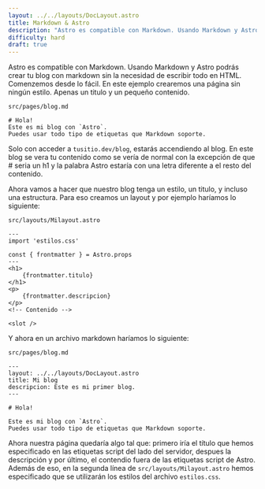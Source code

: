 ```yaml
---
layout: ../../layouts/DocLayout.astro
title: Markdown & Astro
description: "Astro es compatible con Markdown. Usando Markdown y Astro podrás crear tu blog con markdown sin la necesidad de escribir todo en HTML."
difficulty: hard
draft: true
---
```

Astro es compatible con Markdown. Usando Markdown y Astro podrás crear tu blog con markdown sin la necesidad de escribir todo en HTML.
Comenzemos desde lo fácil. En este ejemplo crearemos una página sin ningún estilo. Apenas un titulo y un pequeño contenido.

`src/pages/blog.md` 
```
# Hola!
Este es mi blog con `Astro`.
Puedes usar todo tipo de etiquetas que Markdown soporte. 
```

Solo con acceder a `tusitio.dev/blog`, estarás accendiendo al blog. En este blog se vera tu contenido como se vería de normal con la excepción de que # seria un h1 y la palabra Astro estaría con una letra diferente a el resto del contenido.

Ahora vamos a hacer que nuestro blog tenga un estilo, un titulo, y incluso una estructura. Para eso creamos un layout y por ejemplo haríamos lo siguiente:

`src/layouts/Milayout.astro`
```
---
import 'estilos.css'

const { frontmatter } = Astro.props
---
<h1>
    {frontmatter.titulo}
</h1>
<p>
    {frontmatter.descripcion}
</p>
<!-- Contenido -->

<slot />
``` 

Y ahora en un archivo markdown haríamos lo siguiente:

`src/pages/blog.md`
```
---
layout: ../../layouts/DocLayout.astro
title: Mi blog
descripcion: Este es mi primer blog.
---

# Hola!

Este es mi blog con `Astro`.
Puedes usar todo tipo de etiquetas que Markdown soporte. 
```  

Ahora nuestra página quedaría algo tal que: primero iría el título que hemos especificado en las etiquetas script del lado del servidor, despues la descripción y por último, el contendio fuera de las etiquetas script de Astro. Además de eso, en la segunda línea de `src/layouts/Milayout.astro` hemos especificado que se utilizarán los estilos del archivo `estilos.css`.